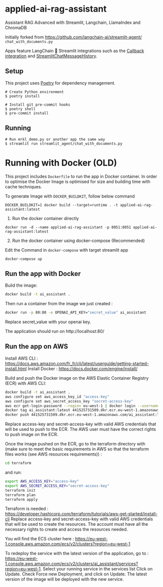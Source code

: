 # applied-ai-rag-assistant
Assistant RAG Advanced with Streamlit, Langchain, LlamaIndex and ChromaDB

Initially forked from https://github.com/langchain-ai/streamlit-agent/ `chat_with_documents.py`

Apps feature LangChain 🤝 Streamlit integrations such as the
[Callback integration](https://python.langchain.com/docs/modules/callbacks/integrations/streamlit) and
[StreamlitChatMessageHistory](https://python.langchain.com/docs/integrations/memory/streamlit_chat_message_history).


## Setup

This project uses [Poetry](https://python-poetry.org/) for dependency management.

```shell
# Create Python environment
$ poetry install

# Install git pre-commit hooks
$ poetry shell
$ pre-commit install
```

## Running

```shell
# Run mrkl_demo.py or another app the same way
$ streamlit run streamlit_agent/chat_with_documents.py
```

# Running with Docker (OLD)

This project includes `Dockerfile` to run the app in Docker container. In order to optimise the Docker Image is optimised for size and building time with cache techniques.

To generate Image with `DOCKER_BUILDKIT`, follow below command

```DOCKER_BUILDKIT=1 docker build --target=runtime . -t applied-ai-rag-assistant:latest```

1. Run the docker container directly

``docker run -d --name applied-ai-rag-assistant -p 8051:8051 applied-ai-rag-assistant:latest ``

2. Run the docker container using docker-compose (Recommended)

Edit the Command in `docker-compose` with target streamlit app

``docker-compose up``

## Run the app with Docker

Build the image:
```sh
docker build -t ai_assistant .
```

Then run a container from the image we just created :
```sh
docker run -p 80:80 -e OPENAI_API_KEY="secret_value" ai_assistant
```
Replace secret_value with your openai key. 

The application should run on http://localhost:80/

## Run the app on AWS

Install AWS CLI : https://docs.aws.amazon.com/fr_fr/cli/latest/userguide/getting-started-install.html
Install Docker : https://docs.docker.com/engine/install/

Build and push the Docker image on the AWS Elastic Container Registry (ECR) with AWS CLI:
```sh
docker build -t ai_assistant .
aws configure set aws_access_key_id "access-key"
aws configure set aws_secret_access_key "secret-access-key"
aws ecr get-login-password --region eu-west-1 | docker login --username AWS --password-stdin 441525731509.dkr.ecr.eu-west-1.amazonaws.com
docker tag ai_assistant:latest 441525731509.dkr.ecr.eu-west-1.amazonaws.com/ai_assistant:latest
docker push 441525731509.dkr.ecr.eu-west-1.amazonaws.com/ai_assistant:latest
```
Replace access-key and secret-access-key with valid AWS credentials that will be used to push to the ECR. The AWS user must have the correct rights to push image on the ECR.

Once the image pushed on the ECR, go to the terraform directory with (make sure to meet the basic requirements in AWS so that the terraform files works (see AWS resources requirements)) :
```sh
cd terraform
```
and run:
```sh
export AWS_ACCESS_KEY="access-key"
export AWS_SECRET_ACCESS_KEY="secret-access-key"
terraform init
terraform plan
terraform apply
```
Terraform is needed : https://developer.hashicorp.com/terraform/tutorials/aws-get-started/install-cli
Replace access-key and secret-access-key with valid AWS credentials that will be used to create the resources. The account must have all the necessary rights to create and access the resources needed.

You will find the ECS cluster here : https://eu-west-1.console.aws.amazon.com/ecs/v2/clusters?region=eu-west-1

To redeploy the service with the latest version of the application, go to : https://eu-west-1.console.aws.amazon.com/ecs/v2/clusters/ai_assistant/services?region=eu-west-1.
Select your running service in the services list
Click on Update.
Check Force new Deployment, and click on Update.
The latest version of the image will be deployed with the new service.